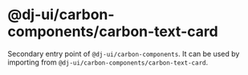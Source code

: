 # @dj-ui/carbon-components/carbon-text-card

Secondary entry point of `@dj-ui/carbon-components`. It can be used by importing from `@dj-ui/carbon-components/carbon-text-card`.
